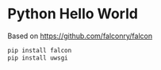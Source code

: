 # Python Hello World

Based on https://github.com/falconry/falcon

```bash
pip install falcon
pip install uwsgi
```
